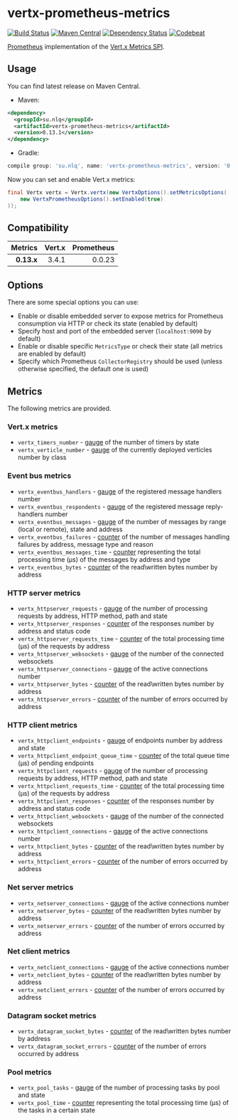 # vertx-prometheus-metrics

[![Build Status](https://img.shields.io/travis/nolequen/vertx-prometheus-metrics.svg?branch=master)](https://travis-ci.org/nolequen/vertx-prometheus-metrics)
[![Maven Central](https://img.shields.io/maven-central/v/su.nlq/vertx-prometheus-metrics.svg)](https://maven-badges.herokuapp.com/maven-central/su.nlq/vertx-prometheus-metrics)
[![Dependency Status](https://www.versioneye.com/user/projects/596d0ea90fb24f00558fe198/badge.svg)](https://www.versioneye.com/user/projects/596d0ea90fb24f00558fe198)
[![Codebeat](https://codebeat.co/badges/4c9127d1-d016-46e9-9348-c8c723266ea2)](https://codebeat.co/projects/github-com-nolequen-vertx-prometheus-metrics-master)

[Prometheus](https://prometheus.io/) implementation of the [Vert.x Metrics SPI](http://vertx.io/docs/vertx-core/java/index.html#_metrics_spi).

## Usage

You can find latest release on Maven Central.

* Maven:
```xml
<dependency>
  <groupId>su.nlq</groupId>
  <artifactId>vertx-prometheus-metrics</artifactId>
  <version>0.13.1</version>
</dependency>
```

* Gradle:
```groovy
compile group: 'su.nlq', name: 'vertx-prometheus-metrics', version: '0.13.1'
```

Now you can set and enable Vert.x metrics:
```java
final Vertx vertx = Vertx.vertx(new VertxOptions().setMetricsOptions(
    new VertxPrometheusOptions().setEnabled(true)
));
```

## Compatibility

| Metrics    | Vert.x     | Prometheus | 
| ----------:| ----------:| ----------:|
| **0.13.x** | 3.4.1      | 0.0.23     |


## Options

There are some special options you can use:

* Enable or disable embedded server to expose metrics for Prometheus consumption via HTTP or check its state (enabled by default)
* Specify host and port of the embedded server (`localhost:9090` by default)
* Enable or disable specific `MetricsType` or check their state (all metrics are enabled by default)
* Specify which Prometheus `CollectorRegistry` should be used (unless otherwise specified, the default one is used)

## Metrics

The following metrics are provided.

### Vert.x metrics

* `vertx_timers_number` - [gauge](https://prometheus.io/docs/concepts/metric_types/#gauge) of the number of timers by state
* `vertx_verticle_number` - [gauge](https://prometheus.io/docs/concepts/metric_types/#gauge) of the currently deployed verticles number by class

### Event bus metrics

* `vertx_eventbus_handlers` - [gauge](https://prometheus.io/docs/concepts/metric_types/#gauge) of the registered message handlers number
* `vertx_eventbus_respondents` - [gauge](https://prometheus.io/docs/concepts/metric_types/#gauge) of the registered message reply-handlers number
* `vertx_eventbus_messages` - [gauge](https://prometheus.io/docs/concepts/metric_types/#gauge) of the number of messages by range (local or remote), state and address
* `vertx_eventbus_failures` - [counter](https://prometheus.io/docs/concepts/metric_types/#counter) of the number of messages handling failures by address, message type and reason
* `vertx_eventbus_messages_time` - [counter](https://prometheus.io/docs/concepts/metric_types/#counter) representing the total processing time (μs) of the messages by address and type
* `vertx_eventbus_bytes` - [counter](https://prometheus.io/docs/concepts/metric_types/#counter) of the read\written bytes number by address

### HTTP server metrics

* `vertx_httpserver_requests` - [gauge](https://prometheus.io/docs/concepts/metric_types/#gauge) of the number of processing requests by address, HTTP method, path and state
* `vertx_httpserver_responses` - [counter](https://prometheus.io/docs/concepts/metric_types/#counter) of the responses number by address and status code
* `vertx_httpserver_requests_time` - [counter](https://prometheus.io/docs/concepts/metric_types/#counter) of the total processing time (μs) of the requests by address
* `vertx_httpserver_websockets` - [gauge](https://prometheus.io/docs/concepts/metric_types/#gauge) of the number of the connected websockets    
* `vertx_httpserver_connections` - [gauge](https://prometheus.io/docs/concepts/metric_types/#gauge) of the active connections number
* `vertx_httpserver_bytes` - [counter](https://prometheus.io/docs/concepts/metric_types/#counter) of the read\written bytes number by address
* `vertx_httpserver_errors` - [counter](https://prometheus.io/docs/concepts/metric_types/#counter) of the number of errors occurred by address

### HTTP client metrics

* `vertx_httpclient_endpoints` - [gauge](https://prometheus.io/docs/concepts/metric_types/#gauge) of endpoints number by address and state
* `vertx_httpclient_endpoint_queue_time` - [counter](https://prometheus.io/docs/concepts/metric_types/#counter) of the total queue time (μs) of pending endpoints
* `vertx_httpclient_requests` - [gauge](https://prometheus.io/docs/concepts/metric_types/#gauge) of the number of processing requests by address, HTTP method, path and state
* `vertx_httpclient_requests_time` - [counter](https://prometheus.io/docs/concepts/metric_types/#counter) of the total processing time (μs) of the requests by address
* `vertx_httpclient_responses` - [counter](https://prometheus.io/docs/concepts/metric_types/#counter) of the responses number by address and status code
* `vertx_httpclient_websockets` - [gauge](https://prometheus.io/docs/concepts/metric_types/#gauge) of the number of the connected websockets
* `vertx_httpclient_connections` - [gauge](https://prometheus.io/docs/concepts/metric_types/#gauge) of the active connections number
* `vertx_httpclient_bytes` - [counter](https://prometheus.io/docs/concepts/metric_types/#counter) of the read\written bytes number by address
* `vertx_httpclient_errors` - [counter](https://prometheus.io/docs/concepts/metric_types/#counter) of the number of errors occurred by address

### Net server metrics

* `vertx_netserver_connections` - [gauge](https://prometheus.io/docs/concepts/metric_types/#gauge) of the active connections number
* `vertx_netserver_bytes` - [counter](https://prometheus.io/docs/concepts/metric_types/#counter) of the read\written bytes number by address
* `vertx_netserver_errors` - [counter](https://prometheus.io/docs/concepts/metric_types/#counter) of the number of errors occurred by address

### Net client metrics

* `vertx_netclient_connections` - [gauge](https://prometheus.io/docs/concepts/metric_types/#gauge) of the active connections number
* `vertx_netclient_bytes` - [counter](https://prometheus.io/docs/concepts/metric_types/#counter) of the read\written bytes number by address
* `vertx_netclient_errors` - [counter](https://prometheus.io/docs/concepts/metric_types/#counter) of the number of errors occurred by address


### Datagram socket metrics

* `vertx_datagram_socket_bytes` - [counter](https://prometheus.io/docs/concepts/metric_types/#counter) of the read\written bytes number by address
* `vertx_datagram_socket_errors` - [counter](https://prometheus.io/docs/concepts/metric_types/#counter) of the number of errors occurred by address

### Pool metrics

* `vertx_pool_tasks` - [gauge](https://prometheus.io/docs/concepts/metric_types/#gauge) of the number of processing tasks by pool and state
* `vertx_pool_time` - [counter](https://prometheus.io/docs/concepts/metric_types/#counter) representing the total processing time (μs) of the tasks in a certain state
